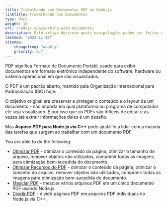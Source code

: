 ```yaml
---
title: Trabalhando com Documentos PDF no Node.js 
linktitle: Trabalhando com Documentos
type: docs
weight: 10
url: /nodejs-cpp/working-with-documents/
description: Este artigo descreve quais manipulações podem ser feitas com o documento PDF usando o Aspose.PDF para Node.js via kit de ferramentas C++.
lastmod: "2023-11-16"
sitemap:
    changefreq: "weekly"
    priority: 0.7
---
```


PDF significa Formato de Documento Portátil, usado para exibir documentos em formato eletrônico independente do software, hardware ou sistema operacional em que são visualizados.

O PDF é um padrão aberto, mantido pela Organização Internacional para Padronização (ISO) hoje.

O objetivo original era preservar e proteger o conteúdo e o layout de um documento - não importa em qual plataforma ou programa de computador ele seja visualizado. É por isso que os PDFs são difíceis de editar e às vezes até extrair informações deles é um desafio.

Mas **Aspose.PDF para Node.js via C++** pode ajudá-lo a lidar com a maioria das tarefas que surgem ao trabalhar com um documento PDF.

You are able to do the following:

- [Otimizar PDF](/pdf/nodejs-cpp/optimize-pdf/) - otimizar o conteúdo da página, otimizar o tamanho do arquivo, remover objetos não utilizados, comprimir todas as imagens para otimização bem-sucedida do documento.
- [Otimizar Recursos do PDF](/pdf/nodejs-cpp/optimize-pdf-resources/) - otimizar o conteúdo da página, otimizar o tamanho do arquivo, remover objetos não utilizados, comprimir todas as imagens para otimização bem-sucedida do documento.
- [Mesclar PDF](/pdf/nodejs-cpp/merge-pdf/) - mesclar vários arquivos PDF em um único documento PDF usando Node.js.
- [Dividir PDF](/pdf/nodejs-cpp/split-pdf/) - dividir páginas PDF em arquivos PDF individuais no Node.js via C++.